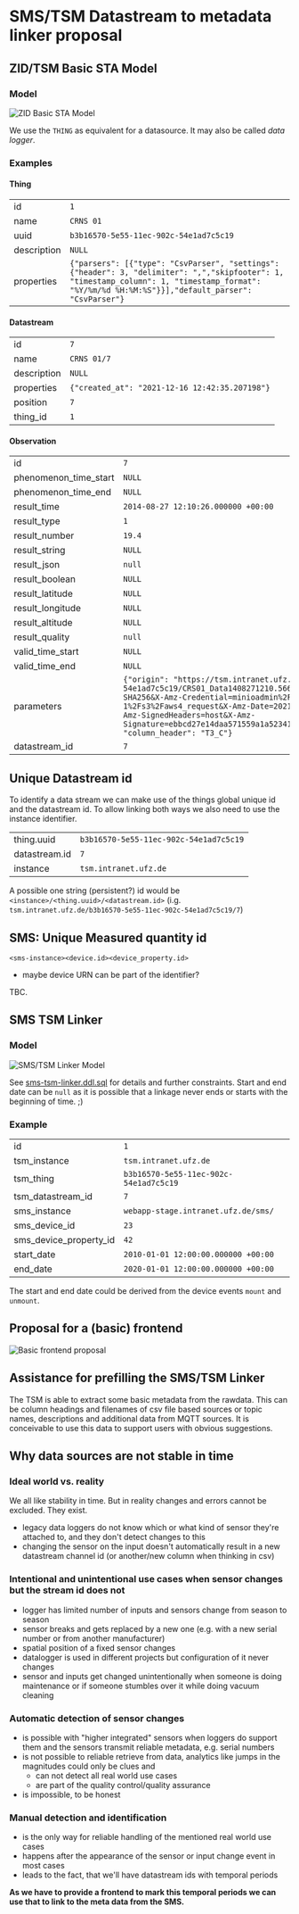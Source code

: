 # SMS/TSM Datastream to metadata linker proposal

## ZID/TSM Basic STA Model

### Model

![ZID Basic STA Model](docs/BASIC-STA-Model.png)

We use the `THING` as equivalent for a datasource. It may also be called *data logger*. 

### Examples

#### Thing


|             |                                                                                                                                                                                                   |
|-------------|---------------------------------------------------------------------------------------------------------------------------------------------------------------------------------------------------|
| id          | `1`                                                                                                                                                                                               |
| name        | `CRNS 01`                                                                                                                                                                                         |
| uuid        | `b3b16570-5e55-11ec-902c-54e1ad7c5c19`                                                                                                                                                            |
| description | `NULL`                                                                                                                                                                                            |
| properties  | `{"parsers": [{"type": "CsvParser", "settings": {"header": 3, "delimiter": ",","skipfooter": 1, "timestamp_column": 1, "timestamp_format": "%Y/%m/%d %H:%M:%S"}}],"default_parser": "CsvParser"}` |
  


#### Datastream

|             |                                                |
|-------------|------------------------------------------------|
| id          | `7`                                            |
| name        | `CRNS 01/7`                                    |
| description | `NULL`                                         |
| properties  | `{"created_at": "2021-12-16 12:42:35.207198"}` |
| position    | `7`                                            |
| thing_id    | `1`                                            |


#### Observation

|                       |                                                                                                                                                                                                                                                                                                                                                                                                                         |
|-----------------------|-------------------------------------------------------------------------------------------------------------------------------------------------------------------------------------------------------------------------------------------------------------------------------------------------------------------------------------------------------------------------------------------------------------------------|
| id                    | `7`                                                                                                                                                                                                                                                                                                                                                                                                                     |
| phenomenon_time_start | `NULL`                                                                                                                                                                                                                                                                                                                                                                                                                  |
| phenomenon_time_end   | `NULL`                                                                                                                                                                                                                                                                                                                                                                                                                  |
| result_time           | `2014-08-27 12:10:26.000000 +00:00`                                                                                                                                                                                                                                                                                                                                                                                     |
| result_type           | `1`                                                                                                                                                                                                                                                                                                                                                                                                                     |
| result_number         | `19.4`                                                                                                                                                                                                                                                                                                                                                                                                                  |
| result_string         | `NULL`                                                                                                                                                                                                                                                                                                                                                                                                                  |
| result_json           | `null`                                                                                                                                                                                                                                                                                                                                                                                                                  |
| result_boolean        | `NULL`                                                                                                                                                                                                                                                                                                                                                                                                                  |
| result_latitude       | `NULL`                                                                                                                                                                                                                                                                                                                                                                                                                  |
| result_longitude      | `NULL`                                                                                                                                                                                                                                                                                                                                                                                                                  |
| result_altitude       | `NULL`                                                                                                                                                                                                                                                                                                                                                                                                                  |
| result_quality        | `null`                                                                                                                                                                                                                                                                                                                                                                                                                  |
| valid_time_start      | `NULL`                                                                                                                                                                                                                                                                                                                                                                                                                  |
| valid_time_end        | `NULL`                                                                                                                                                                                                                                                                                                                                                                                                                  |
| parameters            | `{"origin": "https://tsm.intranet.ufz.de/crns01-b3b16570-5e55-11ec-902c-54e1ad7c5c19/CRS01_Data1408271210.566_000001.txt?X-Amz-Algorithm=AWS4-HMAC-SHA256&X-Amz-Credential=minioadmin%2F20211216%2Fus-east-1%2Fs3%2Faws4_request&X-Amz-Date=20211216T124234Z&X-Amz-Expires=604800&X-Amz-SignedHeaders=host&X-Amz-Signature=ebbcd27e14daa571559a1a52341ddc7c63d50054d1130b7c6ab1969386b9b403", "column_header": "T3_C"}` |
| datastream_id         | `7`                                                                                                                                                                                                                                                                                                                                                                                                                     |
 
## Unique Datastream id

To identify a data stream we can make use of the things global unique id and the datastream id. 
To allow linking both ways we also need to use the instance identifier.

|               |                                        |
|---------------|----------------------------------------|
| thing.uuid    | `b3b16570-5e55-11ec-902c-54e1ad7c5c19` |
| datastream.id | `7`                                    |
| instance      | `tsm.intranet.ufz.de`                  |

A possible one string (persistent?) id would be `<instance>/<thing.uuid>/<datastream.id>` (i.g.
`tsm.intranet.ufz.de/b3b16570-5e55-11ec-902c-54e1ad7c5c19/7`) 

## SMS: Unique Measured quantity id 

`<sms-instance><device.id><device_property.id>`

- maybe device URN can be part of the identifier?

TBC.

## SMS TSM Linker

### Model

![SMS/TSM Linker Model](docs/sms-tsm-linker.ddl.png)

See [sms-tsm-linker.ddl.sql](sms-tsm-linker.ddl.sql) for details and further constraints. Start 
and end date can be `null` as it is possible that a linkage never ends or starts with the 
beginning of time. ;) 

### Example

|                        |                                        |
|------------------------|----------------------------------------|
| id                     | `1`                                    |
| tsm_instance           | `tsm.intranet.ufz.de`                  |
| tsm_thing              | `b3b16570-5e55-11ec-902c-54e1ad7c5c19` |
| tsm_datastream_id      | `7`                                    |
| sms_instance           | `webapp-stage.intranet.ufz.de/sms/`    |
| sms_device_id          | `23`                                   |
| sms_device_property_id | `42`                                   |
| start_date             | `2010-01-01 12:00:00.000000 +00:00`    |
| end_date               | `2020-01-01 12:00:00.000000 +00:00`    |

The start and end date could be derived from the device events `mount` and `unmount`.

## Proposal for a (basic) frontend

![Basic frontend proposal](docs/user-interface-proposal.png)

## Assistance for prefilling the SMS/TSM Linker

The TSM is able to extract some basic metadata from the rawdata. This can be column headings and 
filenames of csv file based sources or topic names, descriptions and additional data from MQTT 
sources. It is conceivable to use this data to support users with obvious suggestions.

## Why data sources are not stable in time

### Ideal world vs. reality

We all like stability in time. But in reality changes and errors cannot be excluded. They exist.

- legacy data loggers do not know which or what kind of sensor they're attached to, and they 
  don't detect changes to this 
- changing the sensor on the input doesn't automatically result in a new datastream channel id 
  (or another/new column when thinking in csv)

### Intentional and unintentional use cases when sensor changes but the stream id does not

- logger has limited number of inputs and sensors change from season to season
- sensor breaks and gets replaced by a new one (e.g. with a new serial number or from another 
  manufacturer)
- spatial position of a fixed sensor changes
- datalogger is used in different projects but configuration of it never changes
- sensor and inputs get changed unintentionally when someone is doing maintenance or if 
  someone stumbles over it while doing vacuum cleaning

### Automatic detection of sensor changes

- is possible with "higher integrated" sensors when loggers do support them and the sensors 
  transmit reliable metadata, e.g. serial numbers
- is not possible to reliable retrieve from data, analytics like jumps in the magnitudes could 
  only be clues and
  - can not detect all real world use cases
  - are part of the quality control/quality assurance
- is impossible, to be honest

### Manual detection and identification

- is the only way for reliable handling of the mentioned real world use cases
- happens after the appearance of the sensor or input change event in most cases
- leads to the fact, that we'll have datastream ids with temporal periods

**As we have to provide a frontend to mark this temporal periods we can use that to link to the 
meta data from the SMS.**